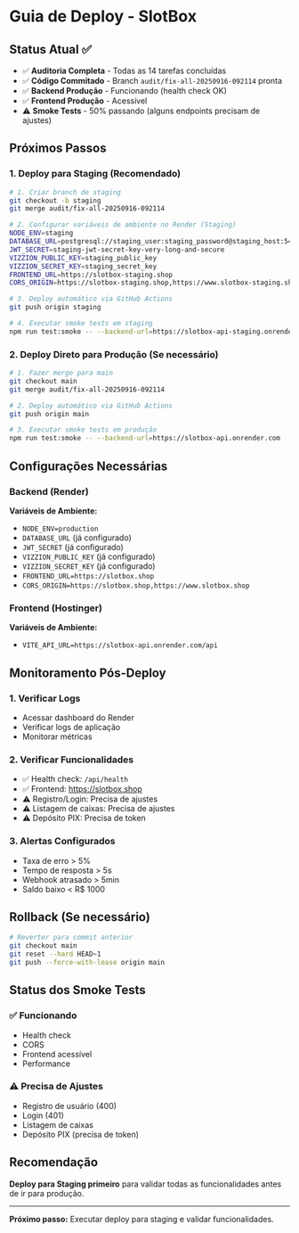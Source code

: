 # Guia de Deploy - SlotBox

## Status Atual ✅

- ✅ **Auditoria Completa** - Todas as 14 tarefas concluídas
- ✅ **Código Commitado** - Branch `audit/fix-all-20250916-092114` pronta
- ✅ **Backend Produção** - Funcionando (health check OK)
- ✅ **Frontend Produção** - Acessível
- ⚠️ **Smoke Tests** - 50% passando (alguns endpoints precisam de ajustes)

## Próximos Passos

### 1. Deploy para Staging (Recomendado)

```bash
# 1. Criar branch de staging
git checkout -b staging
git merge audit/fix-all-20250916-092114

# 2. Configurar variáveis de ambiente no Render (Staging)
NODE_ENV=staging
DATABASE_URL=postgresql://staging_user:staging_password@staging_host:5432/slotbox_staging
JWT_SECRET=staging-jwt-secret-key-very-long-and-secure
VIZZION_PUBLIC_KEY=staging_public_key
VIZZION_SECRET_KEY=staging_secret_key
FRONTEND_URL=https://slotbox-staging.shop
CORS_ORIGIN=https://slotbox-staging.shop,https://www.slotbox-staging.shop,http://localhost:5173

# 3. Deploy automático via GitHub Actions
git push origin staging

# 4. Executar smoke tests em staging
npm run test:smoke -- --backend-url=https://slotbox-api-staging.onrender.com
```

### 2. Deploy Direto para Produção (Se necessário)

```bash
# 1. Fazer merge para main
git checkout main
git merge audit/fix-all-20250916-092114

# 2. Deploy automático via GitHub Actions
git push origin main

# 3. Executar smoke tests em produção
npm run test:smoke -- --backend-url=https://slotbox-api.onrender.com
```

## Configurações Necessárias

### Backend (Render)

**Variáveis de Ambiente:**
- `NODE_ENV=production`
- `DATABASE_URL` (já configurado)
- `JWT_SECRET` (já configurado)
- `VIZZION_PUBLIC_KEY` (já configurado)
- `VIZZION_SECRET_KEY` (já configurado)
- `FRONTEND_URL=https://slotbox.shop`
- `CORS_ORIGIN=https://slotbox.shop,https://www.slotbox.shop`

### Frontend (Hostinger)

**Variáveis de Ambiente:**
- `VITE_API_URL=https://slotbox-api.onrender.com/api`

## Monitoramento Pós-Deploy

### 1. Verificar Logs
- Acessar dashboard do Render
- Verificar logs de aplicação
- Monitorar métricas

### 2. Verificar Funcionalidades
- ✅ Health check: `/api/health`
- ✅ Frontend: https://slotbox.shop
- ⚠️ Registro/Login: Precisa de ajustes
- ⚠️ Listagem de caixas: Precisa de ajustes
- ⚠️ Depósito PIX: Precisa de token

### 3. Alertas Configurados
- Taxa de erro > 5%
- Tempo de resposta > 5s
- Webhook atrasado > 5min
- Saldo baixo < R$ 1000

## Rollback (Se necessário)

```bash
# Reverter para commit anterior
git checkout main
git reset --hard HEAD~1
git push --force-with-lease origin main
```

## Status dos Smoke Tests

### ✅ Funcionando
- Health check
- CORS
- Frontend acessível
- Performance

### ⚠️ Precisa de Ajustes
- Registro de usuário (400)
- Login (401)
- Listagem de caixas
- Depósito PIX (precisa de token)

## Recomendação

**Deploy para Staging primeiro** para validar todas as funcionalidades antes de ir para produção.

---

**Próximo passo:** Executar deploy para staging e validar funcionalidades.
